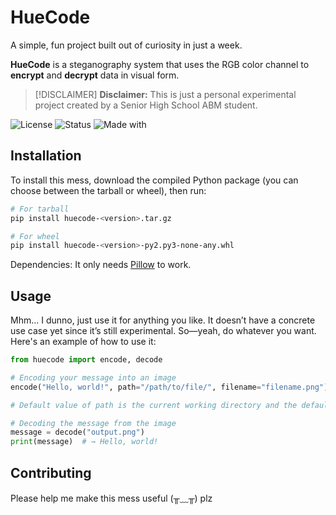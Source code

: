 # HueCode

A simple, fun project built out of curiosity in just a week.

**HueCode** is a steganography system that uses the RGB color channel to **encrypt** and **decrypt** data in visual form.

> [!DISCLAIMER]
> **Disclaimer:** This is just a personal experimental project created by a Senior High School ABM student.

![License](https://img.shields.io/badge/license-MIT-blue)
![Status](https://img.shields.io/badge/status-experimental-orange)
![Made with](https://img.shields.io/badge/made%20with-curiosity-ff69b4)

## Installation

To install this mess, download the compiled Python package (you can choose between the tarball or wheel), then run:

```bash
# For tarball
pip install huecode-<version>.tar.gz

# For wheel
pip install huecode-<version>-py2.py3-none-any.whl
```

Dependencies: It only needs [Pillow](https://python-pillow.github.io/) to work.

## Usage

Mhm... I dunno, just use it for anything you like. It doesn’t have a concrete use case yet since it’s still experimental.
So—yeah, do whatever you want. Here's an example of how to use it:

```python
from huecode import encode, decode

# Encoding your message into an image
encode("Hello, world!", path="/path/to/file/", filename="filename.png")

# Default value of path is the current working directory and the default filename is "output.png"

# Decoding the message from the image
message = decode("output.png")
print(message)  # → Hello, world!
```

## Contributing

Please help me make this mess useful
(╥﹏╥) plz

